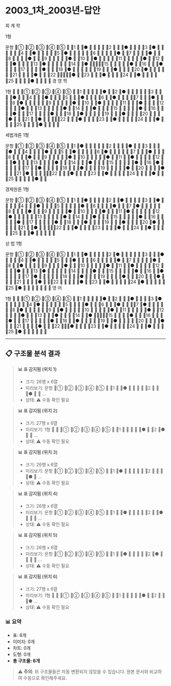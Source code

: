 # 2003_1차_2003년-답안

회 계 학 

1형

문항
①
②
③
④
⑤

1

●




2


●



3
●





4

●




5
●





6




●

7



●


8



●


9




●

10

●




11




●

12


●



13
●





14

●




15




●

16


●



17



●


18
●





19


●



20
●





21



●


22




●

23


●



24

●




25



●




경  영 학 

1형


①
②
③
④
⑤

1




●

2
●





3



●


4


●



5


●



6

●




7


●



8
●





9




●

10

●




11


●



12



●


13




●

14


●



15




●

16



●


17



●


18

●




19


●



20



●


21

●




22


●



23

●




24


●



25



●





세법개론
1형

문항
①
②
③
④
⑤

1
●





2



●


3



●


4



●


5

●




6
●





7


●



8



●


9




●

10




●

11

●




12


●



13



●


14


●



15




●

16
●





17

●




18


●



19




●

20



●


21
●





22


●



23

●




24



●


25




●



경제원론
1형

문항
①
②
③
④
⑤

1

●




2

●




3

●




4


●



5




●

6



●


7
●





8



●


9




●

10



●


11
●





12
●





13




●

14


●



15




●

16




●

17




●

18


●



19


●



20
●





21

●




22


●



23



●


24

●




25


●






상  법 
1형

문항
①
②
③
④
⑤

1

●




2
●





3


●



4

●




5


●



6




●

7




●

8

●




9



●


10




●

11

●




12



●


13
●





14



●


15




●

16

●




17
●





18


●



19



●


20


●



21



●


22




●

23

●




24
●





25
●







영  어  

1형


①
②
③
④
⑤

1




●

2


●



3
●





4
●





5



●


6


●



7
●





8
●





9

●




10




●

11




●

12



●


13


●



14

●




15



●


16



●


17




●

18

●




19

●




20



●


21



●


22


●



23

●




24


●



25
●







---

## 📋 구조물 분석 결과



> **📊 표 감지됨 (위치 1)**
> - 크기: 26행 x 6열
> - 미리보기: 문항 ① ② ③ ④ ⑤  1  ●     2   ●   ...
> - 상태: ⚠️ 수동 확인 필요

<!-- [TABLE_1_26x6] -->



> **📊 표 감지됨 (위치 2)**
> - 크기: 27행 x 6열
> - 미리보기: 1형   ① ② ③ ④ ⑤  1     ●  2 ●   ...
> - 상태: ⚠️ 수동 확인 필요

<!-- [TABLE_2_27x6] -->



> **📊 표 감지됨 (위치 3)**
> - 크기: 26행 x 6열
> - 미리보기: 문항 ① ② ③ ④ ⑤  1 ●      2    ●  ...
> - 상태: ⚠️ 수동 확인 필요

<!-- [TABLE_3_26x6] -->



> **📊 표 감지됨 (위치 4)**
> - 크기: 26행 x 6열
> - 미리보기: 문항 ① ② ③ ④ ⑤  1  ●     2  ●    ...
> - 상태: ⚠️ 수동 확인 필요

<!-- [TABLE_4_26x6] -->



> **📊 표 감지됨 (위치 5)**
> - 크기: 26행 x 6열
> - 미리보기: 문항 ① ② ③ ④ ⑤  1  ●     2 ●     ...
> - 상태: ⚠️ 수동 확인 필요

<!-- [TABLE_5_26x6] -->



> **📊 표 감지됨 (위치 6)**
> - 크기: 27행 x 6열
> - 미리보기: 1형   ① ② ③ ④ ⑤  1     ●  2   ● ...
> - 상태: ⚠️ 수동 확인 필요

<!-- [TABLE_6_27x6] -->



### 📊 요약

- 표: 6개
- 이미지: 0개
- 차트: 0개
- 도형: 0개
- **총 구조물: 6개**

> ⚠️ **주의**: 위 구조물들은 자동 변환되지 않았을 수 있습니다. 원본 문서와 비교하여 수동으로 확인해주세요.
